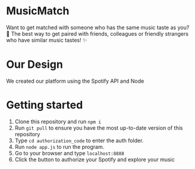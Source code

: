 # MusicMatch
 
Want to get matched with someone who has the same music taste as you? 🎵
The best way to get paired with friends, colleagues or friendly strangers who have similar music tastes! ✨

# Our Design

We created our platform using the Spotify API and Node

# Getting started

1. Clone this repository and run `npm i`
2. Run `git pull` to ensure you have the most up-to-date version of this repository
3. Type `cd authorization_code` to enter the auth folder.
4. Run `node app.js` to run the program.
5. Go to your browser and type `localhost:8888`
6. Click the button to authorize your Spotify and explore your music
